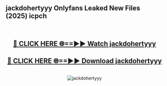 <h2>jackdohertyyy Onlyfans Leaked New Files (2025) icpch</h2>
<br>
<div align="center">
<h2><a href="https://mediafiles.top/jackdohertyyy&ref=git" rel="nofollow">🔴 CLICK HERE 🌐==►► Watch jackdohertyyy</a></h2>
<h2><a href="https://mediafiles.top/jackdohertyyy&ref=git" rel="nofollow">🔴 CLICK HERE 🌐==►► Download jackdohertyyy</a></h2>
<br>
<a href="https://mediafiles.top/jackdohertyyy&ref=git" rel="nofollow" data-target="animated-image.originalLink"><img src="https://i.ibb.co.com/xMMVF88/686577567.gif" alt="jackdohertyyy" style="max-width: 100%; display: inline-block;" data-target="animated-image.originalImage"></a>
</div>
<br>
<br>